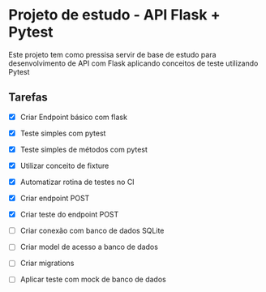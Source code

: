 # Projeto de estudo - API Flask + Pytest


Este projeto tem como pressisa servir de base de estudo para desenvolvimento de API com Flask aplicando conceitos de teste utilizando Pytest

## Tarefas

- [x] Criar Endpoint básico com flask
- [x] Teste simples com pytest
- [x] Teste simples de métodos com pytest
- [x] Utilizar conceito de fixture
- [x] Automatizar rotina de testes no CI
- [x] Criar endpoint POST
- [x] Criar teste do endpoint POST
- [ ] Criar conexão com banco de dados SQLite
- [ ] Criar model de acesso a banco de dados
- [ ] Criar migrations
- [ ] Aplicar teste com mock de banco de dados

